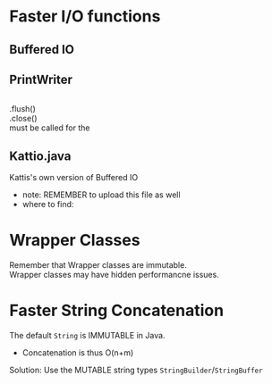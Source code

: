 # Faster I/O functions

## Buffered IO

## PrintWriter
```Java

```

.flush()  
.close()  
must be called for the 

## Kattio.java
Kattis's own version of Buffered IO  
- note: REMEMBER to upload this file as well 
- where to find: 


# Wrapper Classes
Remember that Wrapper classes are immutable.  
Wrapper classes may have hidden performancne issues.

# Faster String Concatenation
The default `String` is IMMUTABLE in Java.  
- Concatenation is thus O(n+m)

Solution: Use the MUTABLE string types `StringBuilder`/`StringBuffer`


